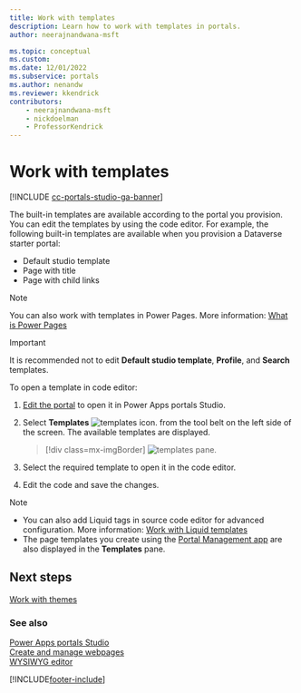 ```yaml
---
title: Work with templates
description: Learn how to work with templates in portals.
author: neerajnandwana-msft

ms.topic: conceptual
ms.custom: 
ms.date: 12/01/2022
ms.subservice: portals
ms.author: nenandw
ms.reviewer: kkendrick
contributors:
    - neerajnandwana-msft
    - nickdoelman
    - ProfessorKendrick
---
```


# Work with templates

[!INCLUDE [cc-portals-studio-ga-banner](../../includes/cc-portals-studio-ga-banner.md)]

The built-in templates are available according to the portal you provision. You can edit the templates by using the code editor. For example, the following built-in templates are available when you provision a Dataverse starter portal:

- Default studio template
- Page with title
- Page with child links

> [!NOTE] 
> You can also work with templates in Power Pages. More information: [What is Power Pages](/power-pages/introduction)

> [!IMPORTANT]
> It is recommended not to edit **Default studio template**, **Profile**, and **Search** templates.

To open a template in code editor:

1. [Edit the portal](manage-existing-portals.md#edit) to open it in Power Apps portals Studio.  

1. Select **Templates** ![templates icon.](media/templates-icon.png "Templates icon") from the tool belt on the left side of the screen. The available templates are displayed.  

    > [!div class=mx-imgBorder]
    > ![templates pane.](media/templates-pane.png "Templates pane")  

1. Select the required template to open it in the code editor.

1. Edit the code and save the changes.

> [!NOTE]
> - You can also add Liquid tags in source code editor for advanced configuration. More information: [Work with Liquid templates](liquid/liquid-overview.md)
> - The page templates you create using the [Portal Management app](configure/configure-portal.md) are also displayed in the **Templates** pane.

## Next steps

[Work with themes](theme-overview.md)

### See also

[Power Apps portals Studio](portal-designer-anatomy.md) <br>
[Create and manage webpages](create-manage-webpages.md) <br>
[WYSIWYG editor](compose-page.md)


[!INCLUDE[footer-include](../../includes/footer-banner.md)]

